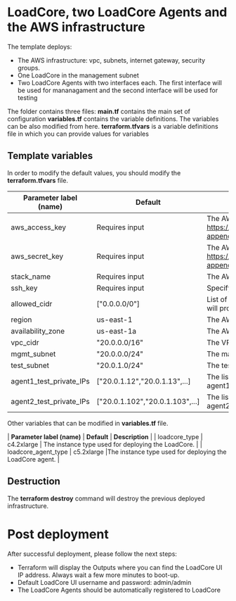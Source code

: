 # LoadCore, two LoadCore Agents and the AWS infrastructure

The template deploys:
- The AWS infrastructure: vpc, subnets, internet gateway, security groups.
- One LoadCore in the management subnet
- Two LoadCore Agents with two interfaces each. The first interface will be used for mananagament and the second interface will be used for testing

The folder contains three files:
**main.tf** contains the main set of configuration
**variables.tf** contains the variable definitions. The variables can be also modified from here.
**terraform.tfvars** is a variable definitions file in which you can provide values for variables

## Template variables
In order to modify the default values, you should modify the **terraform.tfvars** file.

| **Parameter label (name)**                  | **Default**            | **Description**  |
| ----------------------- | ----------------- | ----- |
| aws_access_key | Requires input | The AWS access key must be obtained using following specification https://docs.aws.amazon.com/powershell/latest/userguide/pstools-appendix-sign-up.html. |
| aws_secret_key  | Requires input | The AWS secret key must be obtained using following specification https://docs.aws.amazon.com/powershell/latest/userguide/pstools-appendix-sign-up.html. |
| stack_name | Requires input |The AWS stack name. |
| ssh_key | Requires input | Specify an existing AWS SSH key name. |
| allowed_cidr | ["0.0.0.0/0"] |List of ip allowed to access the deployed machines. Default value will provide access to everyone from the internet. |
| region            | us-east-1   | The AWS region for deployment. |
| availability_zone      | us-east-1a       | The AWS availability zone for deployment. |
| vpc_cidr      | "20.0.0.0/16"      | The VPC CIDR. |
| mgmt_subnet      | "20.0.0.0/24"      | The management CIDR. |
| test_subnet      | "20.0.1.0/24"      | The test CIDR. |
| agent1_test_private_IPs | ["20.0.1.12","20.0.1.13",...] | The list of private IPs to be associated with the test interface on agent1. |
| agent2_test_private_IPs | ["20.0.1.102","20.0.1.103",...] | The list of private IPs to be associated with the test interface on agent2. |


Other variables that can be modified in **variables.tf** file.

| **Parameter label (name)**                  | **Default**            | **Description**  |
| loadcore_type   | c4.2xlarge   | The instance type used for deploying the LoadCore. |
| loadcore_agent_type    | c5.2xlarge   |The instance type used for deploying the LoadCore agent.  |

## Destruction

The **terraform destroy** command will destroy the previous deployed infrastructure.


# Post deployment
After successful deployment, please follow the next steps:
- Terraform will display the Outputs where you can find the LoadCore UI IP address. Always wait a few more minutes to boot-up.
- Default LoadCore UI username and password: admin/admin
- The LoadCore Agents should be automatically registered to LoadCore
